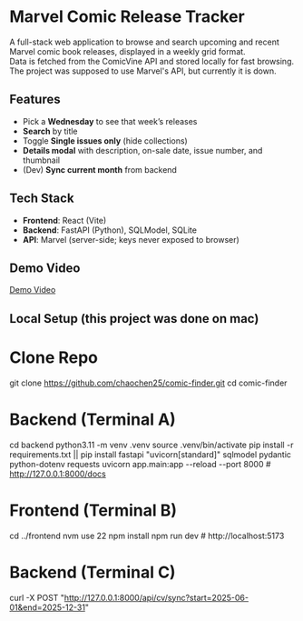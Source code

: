 # Marvel Comic Release Tracker 

A full-stack web application to browse and search upcoming and recent Marvel comic book releases, displayed in a weekly grid format.  
Data is fetched from the ComicVine API and stored locally for fast browsing. The project was supposed to use Marvel's API, but currently it is down. 

## Features
- Pick a **Wednesday** to see that week’s releases
- **Search** by title
- Toggle **Single issues only** (hide collections)
- **Details modal** with description, on-sale date, issue number, and thumbnail
- (Dev) **Sync current month** from backend

## Tech Stack
- **Frontend**: React (Vite)
- **Backend**: FastAPI (Python), SQLModel, SQLite
- **API**: Marvel (server-side; keys never exposed to browser)

## Demo Video
[Demo Video](https://youtu.be/1jK7YBFUS5g)


## Local Setup (this project was done on mac)

# Clone Repo
git clone https://github.com/chaochen25/comic-finder.git
cd comic-finder

# Backend (Terminal A)
cd backend
python3.11 -m venv .venv
source .venv/bin/activate
pip install -r requirements.txt || pip install fastapi "uvicorn[standard]" sqlmodel pydantic python-dotenv requests
uvicorn app.main:app --reload --port 8000  # http://127.0.0.1:8000/docs

# Frontend (Terminal B)
cd ../frontend
nvm use 22
npm install
npm run dev  # http://localhost:5173

# Backend (Terminal C)
curl -X POST "http://127.0.0.1:8000/api/cv/sync?start=2025-06-01&end=2025-12-31"